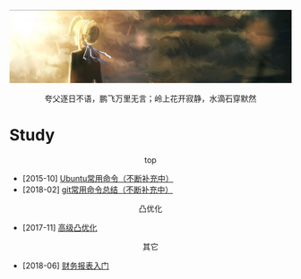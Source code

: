 [![header](../assets/header02.jpg)](https://yuenshome.github.io)

<center>夸父逐日不语，鹏飞万里无言；岭上花开寂静，水滴石穿默然</center>

# Study

<center>top</center>

- [2015-10] [Ubuntu常用命令（不断补充中）](../timeline/2015-10/linux-common-command/)  
- [2018-02] [git常用命令总结（不断补充中）](../timeline/2018-02/git-common-command/)

<center>凸优化</center>

- [2017-11] [高级凸优化](../timeline/2017-11/convex-optimization/)

<center>其它</center>

- [2018-06] [财务报表入门](../timeline/2018-06/introduction-to-financial-statements)

